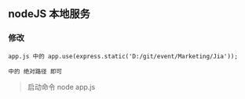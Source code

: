 ## nodeJS 本地服务

### 修改
	app.js 中的 app.use(express.static('D:/git/event/Marketing/Jia'));
	
	中的 绝对路径 即可

> 启动命令 node app.js